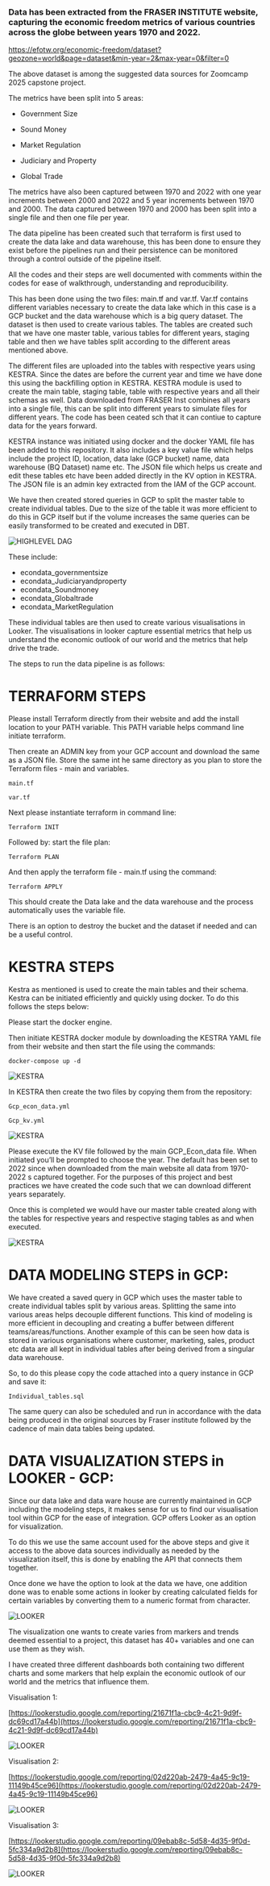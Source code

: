 ### Data has been extracted from the FRASER INSTITUTE website, capturing the economic freedom metrics of various countries across the globe between years 1970 and 2022. 

[https://efotw.org/economic-freedom/dataset?geozone=world&page=dataset&min-year=2&max-year=0&filter=0
](https://efotw.org/economic-freedom/dataset?geozone=world&page=dataset&min-year=2&max-year=0&filter=0)


The above dataset is among the suggested data sources for Zoomcamp 2025 capstone project.

The metrics have been split into 5 areas:

- Government Size

- Sound Money

- Market Regulation

- Judiciary and Property

- Global Trade

The metrics have also been captured between 1970 and 2022 with one year increments between 2000 and 2022 and 5 year increments between 1970 and 2000. The data captured between 1970 and 2000 has been split into a single file and then one file per year. 





The data pipeline has been created such that terraform is first used to create the data lake and data warehouse, this has been done to ensure they exist before the pipelines run and their persistence can be monitored through a control outside of the pipeline itself.

All the codes and their steps are well documented with comments within the codes for ease of walkthrough, understanding and reproducibility. 


This has been done using the two files: main.tf and var.tf. Var.tf contains different variables necessary to create the data lake which in this case is a GCP bucket and the data warehouse which is a big query dataset. The dataset is then used to create various tables. The tables are created such that we have one master table, various tables for different years, staging table and then we have tables split according to the different areas mentioned above.

The different files are uploaded into the tables with respective years using KESTRA. Since the dates are before the current year and time we have done this using the backfilling option in KESTRA. KESTRA module is used to create the main table, staging table, table with respective years and all their schemas as well. Data downloaded from FRASER Inst combines all years into a single file, this can be split into different years to simulate files for different years. The code has been ceated sch that it can contiue to capture data for the years forward.



KESTRA instance was initiated using docker and the docker YAML file has been added to this repository. It also includes a key value file which helps include the project ID, location, data lake (GCP bucket) name, data warehouse (BQ Dataset) name etc. The JSON file which helps us create and edit these tables etc have been added directly in the KV option in KESTRA. The JSON file is an admin key extracted from the IAM of the GCP account. 

We have then created stored queries in GCP to split the master table to create individual tables. Due to the size of the table it was more efficient to do this  in GCP itself but if the volume increases the same queries can be easily transformed to be created and executed in DBT.



![HIGHLEVEL DAG](https://github.com/singh3ss/zoomcamp2025project_worldecon/blob/main/IMAGES/IMG8.png)



These include:

- econdata_governmentsize
- econdata_Judiciaryandproperty
- econdata_Soundmoney
- econdata_Globaltrade
- econdata_MarketRegulation


These individual tables are then used to create various visualisations in Looker. The visualisations in looker capture essential metrics that help us understand the economic outlook of our world and the metrics that help drive the trade.





The steps to run the data pipeline is as follows:


# TERRAFORM STEPS

Please install Terraform directly from their website and add the install location to your PATH variable. This PATH variable helps command line initiate terraform. 

Then create an ADMIN key from your GCP account and download the same as a JSON file. Store the same int he same directory as you plan to store the Terraform files - main and variables. 

```
main.tf
```

```
var.tf
```

Next please instantiate terraform in command line:

```
Terraform INIT
```

Followed by: start the file plan:	

```
Terraform PLAN
```

And then apply the terraform file - main.tf using the command:

```
Terraform APPLY
```

This should create the Data lake and the data warehouse and the process automatically uses the variable file.

There is an option to destroy the bucket and the dataset if needed and can be a useful control.


# KESTRA STEPS

Kestra as mentioned is used to create the main tables and their schema. Kestra can be initiated efficiently and quickly using docker. To do this follows the steps below:

Please start the docker engine.

Then initiate KESTRA docker module by downloading the KESTRA YAML file from their website and then start the file using the commands:

```
docker-compose up -d
```

![KESTRA](https://github.com/singh3ss/zoomcamp2025project_worldecon/blob/main/IMAGES/IMG1.png)


In KESTRA then create the two files by copying them from the repository:

```
Gcp_econ_data.yml
```

```
Gcp_kv.yml
```

![KESTRA](https://github.com/singh3ss/zoomcamp2025project_worldecon/blob/main/IMAGES/IMG2.png)


Please execute the KV file followed by the main GCP_Econ_data file. When initiated you’ll be prompted to choose the year. The default has been set to 2022 since when downloaded from the main website all data from 1970-2022 s captured together. For the purposes of this project and best practices we have created the code such that we can download different years separately. 


Once this is completed we would have our master table created along with the tables for respective years and respective staging tables as and when executed. 


![KESTRA](https://github.com/singh3ss/zoomcamp2025project_worldecon/blob/main/IMAGES/IMG3.png)



# DATA MODELING STEPS in GCP:

We have created a saved query in GCP which uses the master table to create individual tables split by various areas. Splitting the same into various areas helps decouple different functions. This kind of modeling is more efficient in decoupling and creating a buffer between different teams/areas/functions. Another example of this can be seen how data is stored in various organisations where customer, marketing, sales, product etc data are all kept in individual tables after being derived from a singular data warehouse.

So, to do this please copy the code attached into a query instance in GCP and save it:

```
Individual_tables.sql
```


The same query can also be scheduled and run in accordance with the data being produced in the original sources by Fraser institute followed by the cadence of main data tables being updated. 



# DATA VISUALIZATION STEPS in LOOKER - GCP:


Since our data lake and data ware house are currently maintained in GCP including the modeling steps, it makes sense for us to find our visualisation tool within GCP for the ease of integration. GCP offers Looker as an option for visualization.

To do this we use the same account used for the above steps and give it access to the above data sources individually as needed by the visualization itself, this is done by enabling the API that connects them together. 


Once done we have the option to look at the data we have, one addition done was to enable some actions in looker by creating calculated fields for certain variables by converting them to a numeric format from character.

![LOOKER](https://github.com/singh3ss/zoomcamp2025project_worldecon/blob/main/IMAGES/IMG4.png)


The visualization one wants to create varies from markers and trends deemed essential to a project, this dataset has 40+ variables and one can use them as they wish. 

I have created three different dashboards both containing two different charts and some markers that help explain the economic outlook of our world and the metrics that influence them. 


Visualisation 1:

[https://lookerstudio.google.com/reporting/21671f1a-cbc9-4c21-9d9f-dc69cd17a44b](https://lookerstudio.google.com/reporting/21671f1a-cbc9-4c21-9d9f-dc69cd17a44b)

![LOOKER](https://github.com/singh3ss/zoomcamp2025project_worldecon/blob/main/IMAGES/IMG5.png)


Visualisation 2:

[https://lookerstudio.google.com/reporting/02d220ab-2479-4a45-9c19-11149b45ce96](https://lookerstudio.google.com/reporting/02d220ab-2479-4a45-9c19-11149b45ce96)

![LOOKER](https://github.com/singh3ss/zoomcamp2025project_worldecon/blob/main/IMAGES/IMG6.png)


Visualisation 3:

[https://lookerstudio.google.com/reporting/09ebab8c-5d58-4d35-9f0d-5fc334a9d2b8](https://lookerstudio.google.com/reporting/09ebab8c-5d58-4d35-9f0d-5fc334a9d2b8)

![LOOKER](https://github.com/singh3ss/zoomcamp2025project_worldecon/blob/main/IMAGES/IMG7.png)













